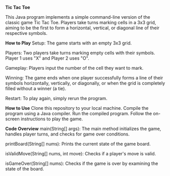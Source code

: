 **Tic Tac Toe**

This Java program implements a simple command-line version of the classic game Tic Tac Toe. Players take turns marking cells in a 3x3 grid, aiming to be the first to form a horizontal, vertical, or diagonal line of their respective symbols.

**How to Play**
Setup: The game starts with an empty 3x3 grid.

Players: Two players take turns marking empty cells with their symbols. Player 1 uses "X" and Player 2 uses "O".

Gameplay: Players input the number of the cell they want to mark. 

Winning: The game ends when one player successfully forms a line of their symbols horizontally, vertically, or diagonally, or when the grid is completely filled without a winner (a tie).

Restart: To play again, simply rerun the program.

**How to Use**
Clone this repository to your local machine.
Compile the program using a Java compiler.
Run the compiled program.
Follow the on-screen instructions to play the game.

**Code Overview**
main(String[] args): The main method initializes the game, handles player turns, and checks for game over conditions.

printBoard(String[] nums): Prints the current state of the game board.

isValidMove(String[] nums, int move): Checks if a player's move is valid.

isGameOver(String[] nums): Checks if the game is over by examining the state of the board.

